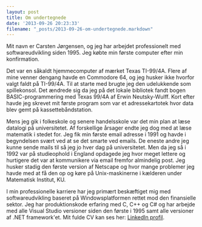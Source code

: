```yaml
---
layout: post
title: Om undertegnede
date: '2013-09-26 20:23:33'
filename: "_posts/2013-09-26-om-undertegnede.markdown"
---
```

Mit navn er Carsten Jørgensen, og jeg har arbejdet professionelt med softwareudvikling siden 1995. Jeg købte min første computer efter min konfirmation. 

<!--more-->

Det var en såkaldt hjemmecomputer af mærket Texas TI-99/4A. Flere af mine venner dengang havde en Commodore 64, og jeg husker ikke hvorfor valgt faldt på TI-99/4A. Til at starte med brugte jeg den udelukkende som spillekonsol. Det ændrede sig da jeg på det lokale bibliotek fandt bogen BASIC-programmering med Texas 99/4A af Erwin Neutsky-Wulff. Kort efter havde jeg skrevet mit første program som var et adressekartotek hvor data blev gemt på kassettebåndstation. 

Mens jeg gik i folkeskole og senere handelsskole var det min plan at læse datalogi på universitetet. Af forskellige årsager endte jeg dog med at læse matematik i stedet for. Jeg fik min første email adresse i 1991 og havde i begyndelsen svært ved at se det smarte ved emails. De eneste andre jeg kunne sende mails til så jeg jo hver dag på universitetet. Men da jeg så i 1992 var på studieophold i England opdagede jeg hvor meget lettere og hurtigere det var at kommunikere via email fremfor almindelig post. Jeg husker stadig den første version af Netscape og hvor mange problemer jeg havde med at få den op og køre på Unix-maskinerne i kælderen under Matematisk Institut, KU.

I min professionelle karriere har jeg primært beskæftiget mig med softwareudvikling baseret på Windowsplatformen rettet mod den finansielle sektor. Jeg har produktionskode erfaring med C, C++ og C# og har arbejde med alle Visual Studio versioner siden den første i 1995 samt alle versioner af .NET framework'et. Mit fulde CV kan ses her: [LinkedIn profil](http://www.linkedin.com/in/carstenjoergensen).